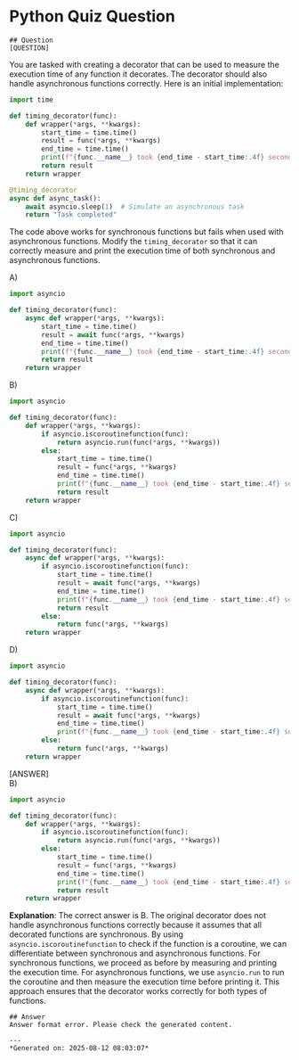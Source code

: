 # Python Quiz Question
    
    ## Question
    [QUESTION]  
You are tasked with creating a decorator that can be used to measure the execution time of any function it decorates. The decorator should also handle asynchronous functions correctly. Here is an initial implementation:

```python
import time

def timing_decorator(func):
    def wrapper(*args, **kwargs):
        start_time = time.time()
        result = func(*args, **kwargs)
        end_time = time.time()
        print(f"{func.__name__} took {end_time - start_time:.4f} seconds to run.")
        return result
    return wrapper

@timing_decorator
async def async_task():
    await asyncio.sleep(1)  # Simulate an asynchronous task
    return "Task completed"
```

The code above works for synchronous functions but fails when used with asynchronous functions. Modify the `timing_decorator` so that it can correctly measure and print the execution time of both synchronous and asynchronous functions.

A) 
```python
import asyncio

def timing_decorator(func):
    async def wrapper(*args, **kwargs):
        start_time = time.time()
        result = await func(*args, **kwargs)
        end_time = time.time()
        print(f"{func.__name__} took {end_time - start_time:.4f} seconds to run.")
        return result
    return wrapper
```

B) 
```python
import asyncio

def timing_decorator(func):
    def wrapper(*args, **kwargs):
        if asyncio.iscoroutinefunction(func):
            return asyncio.run(func(*args, **kwargs))
        else:
            start_time = time.time()
            result = func(*args, **kwargs)
            end_time = time.time()
            print(f"{func.__name__} took {end_time - start_time:.4f} seconds to run.")
            return result
    return wrapper
```

C) 
```python
import asyncio

def timing_decorator(func):
    async def wrapper(*args, **kwargs):
        if asyncio.iscoroutinefunction(func):
            start_time = time.time()
            result = await func(*args, **kwargs)
            end_time = time.time()
            print(f"{func.__name__} took {end_time - start_time:.4f} seconds to run.")
            return result
        else:
            return func(*args, **kwargs)
    return wrapper
```

D) 
```python
import asyncio

def timing_decorator(func):
    async def wrapper(*args, **kwargs):
        if asyncio.iscoroutinefunction(func):
            start_time = time.time()
            result = await func(*args, **kwargs)
            end_time = time.time()
            print(f"{func.__name__} took {end_time - start_time:.4f} seconds to run.")
        else:
            return func(*args, **kwargs)
    return wrapper
```

[ANSWER]  
B) 
```python
import asyncio

def timing_decorator(func):
    def wrapper(*args, **kwargs):
        if asyncio.iscoroutinefunction(func):
            return asyncio.run(func(*args, **kwargs))
        else:
            start_time = time.time()
            result = func(*args, **kwargs)
            end_time = time.time()
            print(f"{func.__name__} took {end_time - start_time:.4f} seconds to run.")
            return result
    return wrapper
```

**Explanation**: The correct answer is B. The original decorator does not handle asynchronous functions correctly because it assumes that all decorated functions are synchronous. By using `asyncio.iscoroutinefunction` to check if the function is a coroutine, we can differentiate between synchronous and asynchronous functions. For synchronous functions, we proceed as before by measuring and printing the execution time. For asynchronous functions, we use `asyncio.run` to run the coroutine and then measure the execution time before printing it. This approach ensures that the decorator works correctly for both types of functions.
    
    ## Answer
    Answer format error. Please check the generated content.
    
    ---
    *Generated on: 2025-08-12 08:03:07*
    